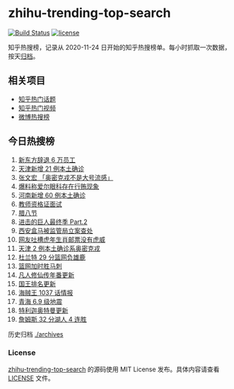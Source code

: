 # zhihu-trending-top-search

[![Build Status](https://github.com/justjavac/zhihu-trending-top-search/workflows/ci/badge.svg?branch=main)](https://github.com/justjavac/zhihu-trending-top-search/actions)
[![license](https://img.shields.io/github/license/justjavac/zhihu-trending-top-search)](https://github.com/justjavac/zhihu-trending-top-search/blob/main/LICENSE)

知乎热搜榜，记录从 2020-11-24 日开始的知乎热搜榜单。每小时抓取一次数据，按天[归档](./archives)。

## 相关项目

- [知乎热门话题](https://github.com/justjavac/zhihu-trending-hot-questions)
- [知乎热门视频](https://github.com/justjavac/zhihu-trending-hot-video)
- [微博热搜榜](https://github.com/justjavac/weibo-trending-hot-search)

## 今日热搜榜

<!-- BEGIN -->
<!-- 最后更新时间 Mon Jan 10 2022 09:59:48 GMT+0800 (China Standard Time) -->

1. [新东方辞退 6 万员工](https://www.zhihu.com/search?q=新东方辞退员工)
1. [天津新增 21 例本土确诊](https://www.zhihu.com/search?q=天津疫情)
1. [张文宏 「奥密克戎不是大号流感」](https://www.zhihu.com/search?q=奥密克戎)
1. [爆料称爱尔眼科存在行贿现象](https://www.zhihu.com/search?q=爱尔眼科)
1. [河南新增 60 例本土确诊](https://www.zhihu.com/search?q=河南疫情)
1. [教师资格证面试](https://www.zhihu.com/search?q=教师资格证面试)
1. [腊八节](https://www.zhihu.com/search?q=腊八节)
1. [进击的巨人最终季 Part.2](https://www.zhihu.com/search?q=进击的巨人)
1. [西安盒马被监管局立案查处](https://www.zhihu.com/search?q=西安盒马)
1. [网友吐槽虎年生肖邮票没有虎威](https://www.zhihu.com/search?q=虎年生肖邮票)
1. [天津 2 例本土确诊系奥密克戎](https://www.zhihu.com/search?q=天津疫情)
1. [杜兰特 29 分篮网负雄鹿](https://www.zhihu.com/search?q=篮网)
1. [篮网加时胜马刺](https://www.zhihu.com/search?q=篮网)
1. [凡人修仙传年番更新](https://www.zhihu.com/search?q=凡人修仙传)
1. [国王排名更新](https://www.zhihu.com/search?q=国王排名)
1. [海贼王 1037 话情报](https://www.zhihu.com/search?q=海贼王)
1. [青海 6.9 级地震](https://www.zhihu.com/search?q=青海地震)
1. [特利迦奥特曼更新](https://www.zhihu.com/search?q=特利迦奥特曼)
1. [詹姆斯 32 分湖人 4 连胜](https://www.zhihu.com/search?q=湖人)

<!-- END -->

历史归档 [./archives](./archives)

### License

[zhihu-trending-top-search](https://github.com/justjavac/zhihu-trending-top-search)
的源码使用 MIT License 发布。具体内容请查看 [LICENSE](./LICENSE) 文件。
